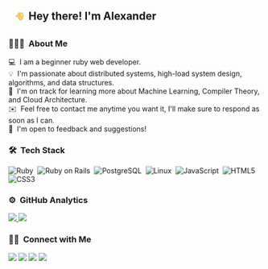 ## <img alt="Night Coding" src="./hand_wave.gif" width='40' align="center"/>Hey there! I'm Alexander

<!-- ## 👋 &nbsp;Hey there! I'm Bohdan -->

### 👨🏻‍💻 &nbsp;About Me

💻 &nbsp;I am a beginner ruby web developer.\
💡 &nbsp;I'm passionate about distributed systems, high-load system design, algorithms, and data structures.\
🌱 &nbsp;I'm on track for learning more about Machine Learning, Compiler Theory, and Cloud Architecture.\
✉️ &nbsp;Feel free to contact me anytime you want it, I'll make sure to respond as soon as I can.\
📄 &nbsp;I'm open to feedback and suggestions!

### 🛠 &nbsp;Tech Stack

![Ruby](https://img.shields.io/badge/-Ruby-272822?style=flat&logo=ruby)&nbsp;
![Ruby on Rails](https://img.shields.io/badge/-Ruby_on_Rails-272822?style=flat&logo=ruby)&nbsp;
![PostgreSQL](https://img.shields.io/badge/-PostgreSQL-272822?style=flat&logo=postgresql&logoColor=white)&nbsp;
![Linux](https://img.shields.io/badge/-Linux-272822?style=flat&logo=linux)&nbsp;
![JavaScript](https://img.shields.io/badge/-JavaScript-272822?style=flat&logo=javascript)&nbsp;
![HTML5](https://img.shields.io/badge/-HTML5-272822?style=flat&logo=html5)&nbsp;
![CSS3](https://img.shields.io/badge/-CSS3-272822?style=flat&logo=css3)&nbsp;

### ⚙️ &nbsp;GitHub Analytics

<p align="left">
<a href="https://github.com/AlexanderPeak">
  <img height="180em" src="https://github-readme-stats-eight-theta.vercel.app/api?username=AlexanderPeak&show_icons=true&theme=monokai&include_all_commits=true&count_private=true"/>
  <img height="180em" src="https://github-readme-stats-eight-theta.vercel.app/api/top-langs/?username=AlexanderPeak&layout=compact&langs_count=8&theme=monokai"/>
</a>
</p>

### 🤝🏻 &nbsp;Connect with Me

<p align="left">
<a href="https://vk.com/vershininalexander"><img src="https://img.shields.io/badge/-Alexander%20Vershinin-1877F2?style=flat&logo=vk&logoColor=white"/></a>
<a href="https://t.me/alexandervershinin1"><img src="https://img.shields.io/badge/-AlexanderPeak1-26A5E4?style=flat&logo=telegram&logoColor=white"/></a>
<a href="https://leetcode.com/AlexanderPeak"><img src="https://img.shields.io/badge/-AlexanderPeak-FFA116?style=flat&logo=leetcode&logoColor=white"/></a>
<a href="https://www.codewars.com/users/Alex_Peak"><img src="https://img.shields.io/badge/-AlexanderPeak-272822?style=flat&logo=codewars&logoColor=orange"/></a>
</p>

<!--
**AlexanderPeak/AlexanderPeak** is a ✨ _special_ ✨ repository because its `README.md` (this file) appears on your GitHub profile.

Here are some ideas to get you started:

- 🔭 I’m currently working on ...
- 🌱 I’m currently learning ...
- 👯 I’m looking to collaborate on ...
- 🤔 I’m looking for help with ...
- 💬 Ask me about ...
- 📫 How to reach me: ...
- 😄 Pronouns: ...
- ⚡ Fun fact: ...
-->
